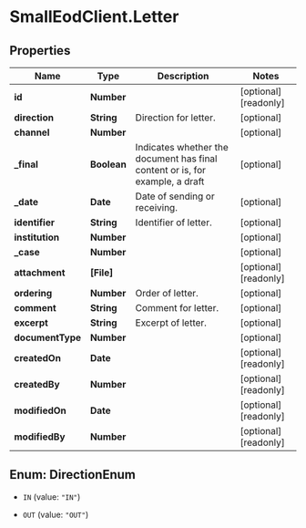 # SmallEodClient.Letter

## Properties

Name | Type | Description | Notes
------------ | ------------- | ------------- | -------------
**id** | **Number** |  | [optional] [readonly] 
**direction** | **String** | Direction for letter. | [optional] 
**channel** | **Number** |  | [optional] 
**_final** | **Boolean** | Indicates whether the document has final content or is, for example, a draft | [optional] 
**_date** | **Date** | Date of sending or receiving. | [optional] 
**identifier** | **String** | Identifier of letter. | [optional] 
**institution** | **Number** |  | [optional] 
**_case** | **Number** |  | [optional] 
**attachment** | **[File]** |  | [optional] [readonly] 
**ordering** | **Number** | Order of letter. | [optional] 
**comment** | **String** | Comment for letter. | [optional] 
**excerpt** | **String** | Excerpt of letter. | [optional] 
**documentType** | **Number** |  | [optional] 
**createdOn** | **Date** |  | [optional] [readonly] 
**createdBy** | **Number** |  | [optional] [readonly] 
**modifiedOn** | **Date** |  | [optional] [readonly] 
**modifiedBy** | **Number** |  | [optional] [readonly] 



## Enum: DirectionEnum


* `IN` (value: `"IN"`)

* `OUT` (value: `"OUT"`)




